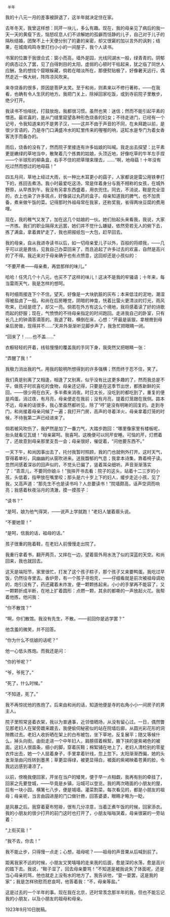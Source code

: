      半年 

   我的十八元一月的差事被辞退了，这半年就决定住在家。

   去年冬天，我曾这样想：同芹一块儿，多么有趣。现在，我的母亲见了病后的我一天一天的黄瘦下去，恼怒叹息人们不谅解她的孤僻而恬静的儿子，自己对于儿子的隔秋结婚，团聚不上十天便分别了的妻的亲密，却又很窘的加以言外的讽刺；结果，在城南鸡鸣寺里打扫小小的一间屋子，我个人读书。

   书案的位置于我很合式：窗小而高，墙外是园，光线同湖水一般，绿青青的。阴郁的病态过久了罢，见了白得刺目的太阳，虚弱的心顿时干枯起来，犹之临了同世人应酬，急的想找个窟眼躲藏，倘若在暗淡所在，那便熨贴极了，好像暑天远行，偶然走近一株大树，阵阵凉风吹来。

   来寺烧香的很多，原因是菩萨太灵。至于和尚，则素来以不修行著称，——在我看，也确有令人生厌的地方。我把门关上，除掉回家吃饭，或到寺前院子里散步，绝少打开。

   我读书不怕喧扰，打鼓放炮，我都很习惯。虽然也笑：迷信；然而不能引起平素的憎恶。最欢喜的，是从门缝里窥望各种形色烧香的妇女；不待走进门，已经有一个记号，令我知道来的不是男子汉，——这并不由于声音的不同，在未拜跪以前，是很少言语的，乃是寺门口满盛冷水的缸里传来的喔喔的响，这缸水是专门为着女香客洗手而备办的。

   雨后，烧香的没有了，然而院子里接连有许多姑娘的叫喊。我走出去探望：比平素更是嫩绿的草地当中，散聚着几个拣粪的姑娘，头顶近地，好像吃草的牛羊左手捏——个半球形的柳条盒，右手不住的把草理来理去，……“啊，地母菇！十年没有吃过然而想过的地母菇！”

   四五月间，草地上经过大雨，长一种比木耳更小的菇子，人家都说是雷公用铁拳打下的，拣回去煮汤。我小时最爱吃这汤，常是伴着身分与我不相称的女孩，在城外野原，从早拣到午。我没有另拿东西盛着，用衣兜住。同去，不消说，鞋是完全湿的，衣上也染了许多斑点，好像装过丸药的盒子。母亲知道我的脾气，也不加责备，煮来做午饭的菜。记得那时外祖母常在我家，还称奖我，省得两块豆腐的费用哩。

   现在，我的稚气又发了，加在这几个姑娘的一伙。她们抬起头来看我，我说，大家一齐拣。我们的职业隔得太远罢，她们并不觉什么嫌疑，依然旁若无人的俯下去，拣了满盒，拿着粪铲走了，我也把报纸包一大包，赶早回去。

   我的母亲，自从我进寺读书以后，如一切母亲爱儿子以外，百般的将顺我，——几乎可以说是畏怯，见我自己办菜回来了，而且追起了许多过去的欢喜，自然是高兴的了不得。我近来对于母亲确乎也有点愤意，这回却还是小孩似的：

   “不要芹煮——母亲煮，再尝那样的味儿。”

   哈哈！任凭几个十八元，也买不了这样的味儿！这决不是我的牢骚语；十年来，每当雷雨天气，我是怎样的想呵。

   有时细雨接连下个不住。望天，好像是一大块肮脏的灰布；本来低洼的泥地，潮湿得被盐卤了一般。和尚在后房睡觉，阴暗的神龛，恍着比萤火更清淡的灯光，雨风吹来，已经是熄了，却又一亮。倘若在外方有这么个境地，我将感着读了好的诗歌而起的舒服；现在，气愤愤的不待母亲指定的时间跑回。走进我自己的卧室，只有长几上的钟滴答滴答的。我退了鞋，横倒在床，心想：“芹最是装狠，拿根黹到母亲后房做，现得并不……”天井外渐渐听见脚步声了，我急忙把眼睛一闭。

   “回来了！……也不盖……”

   衣橱轻轻的开着，线毯慢慢的覆盖我的手同下身，我突然又把眼睛一张：

   “弄醒了我！”

   我极力消出我的气，用我的聪明所想得到的许多强横；然而终于忍不住，笑了。

   我们真是别离了又相逢，相逢了又别离，似乎没有比这更多趣的了，然而我总是不平。做孩子时欢喜吃的食物，母亲还记得，只要是在这季节出世，都拣新鲜的买回，——很少用在白天，多半煮来消夜。时日太长，没吃到的都吃到了，重复的便是鸡蛋。消过夜，有月亮，母亲便走在我前；没有月亮，提着灯笼跟在我侧。路本不远，母亲的话很多，我心里虽然都听见，除了“哼”是没有明晰的回复的。走到寺门，和尚接着母亲问候了一遍；我打开门房，高声的寻着洋火，母亲拿着灯笼的时候，不待我第二声已经进来了。

   倘若被风吹伤了，我俨然是加了一番力气，大踏步跑回：“哪里像家里有楼板呢，抬头就看见瓦缝！”母亲窘呵。我喜呵。这晚便可以同芹安睡。可恼的芹，灯燃着了，还故意到母亲那里支吾一会；母亲很好，催促着，“问他要东西不。”

   一天下午，和尚因事出去了，托付我暂时照顾，我的门也就例外打开。这时天气，穿得着单衫，风幽幽的从窗吹进来。送我馥郁的气息；我拿本诗集，靠着椅子读。忽然间感着深谷的回声似的，不觉头已偏了，竖着耳朵细听。声音渐渐落实了：“乖乖儿，不要同你娘斗！”我摔开书去看：院子的这头，站着十二三岁的小孩，头低着，指甲放在嘴里咬；那头是六十岁上下的妇人，缓步走近小孩，见了我，又高声道：“那先生不也是读书吗？人总要读书！”院墙颇高，话声空洞而响亮；我感着秋夜浴月的清澈，摸一摸孩子：

   “读书？”

   “是呵，娘为他气得哭，——说声上学就跑！”老妇人皱着眉头说。

   “不要她管！”

   “是呵，信我的话，祖母的话。”

   孩子很重的拖着鞋，在老妇人前慢慢走出院了。

   我重行拿着书，翻开两页，又摔在一边，望着窗外用水洗了似的深蓝的天空。和尚回来，我也就回去。

   这天是端阳节，家里很忙，打发了这个孩子粽子，那个孩子又来要鸭蛋。我吃过早饭，仍然往寺里去。香炉旁，有一个孩子寻炮壳，——仔细看就是前次被祖母调劝的，炮引没有了，药还藏着未炸发，便一颗颗拣起来。小小的手掌再不能容了，又一颗颗折成半断，在地上扩着圆形：点燃一颗，其余的都嘶的一声放起火花。我帮着他拣，他问我：

   “你不散馆？”

   “啊，你们散馆。我没有先生，不散。——前回你是逃学罢？”

   他含羞的微笑，并不回答。

   “你为什么不信娘的话呢？”

   他一心低头拣炮。而我还是问：

   “你的爷呢？”

   “爷，爷死了。”

   “死了，什么时候。”

   “不知道，死了。”

   我不再惊扰他的拣炮了。后来由和尚的话，知道他便是寺的右角小小一间房子的男主人。

   院子里照常竖着衣架，我以为普通事，近邻借晒场，从没有留心过。一日，偶然瞥见那老妇人在架旁踱来踱去，我便偷伺秘密似的站在院墙后廊，从圆光彩花形的洞隙瞧过去。老妇人收折晒在架上的白布被包，坐下草地，反复展平；随又等候什么，掉头向街。由街走进一个中年妇人，肩膀搭着棉絮，腋下挟的是紫褐色的被面。这妇人很苗条，细小的脚，穿着灰鞋；棉絮铺在地上了，老妇人清检别的零星衣件出去，她一个人屈着身子，手里拿着针线，忽上忽下。太阳渐渐西偏，她的头发渐渐由闪烁转到墨黑；草更显得绿，被更显得白，被面的紫褐映着苍黄的脸，令我远远感到凄凉了。

   以前，傍晚我便回家，芹坐在当户的矮凳，便于早一点相觑，我再有别的牵挂了，回家之先要登城，——毕竟是乡镇，沿城可以登览。我的两次晤面的小朋友的屋，后有一块小园，横篱七八步，便是城墙。灌菜割菜，每次看见的，都是小朋友的祖母；母亲呢，当言由园进屋的门口做针黹，回答婆婆，眼睛才略为一眨。

   是风暴之后。我穿着夏布短褂，很有几分凉意，当着正煮午饭的时候，回家添衣。我的小朋友的很少打开的前门这时也打开了，小朋友嗡嗡哭着，母亲很窘的一旁站着：

   “上街买盐！”

   “我不去，你去！”

   我不能止步，只得慢一点走；心想，祖母呢？——祖母的声音果从后喊到前了。

   距离我家不远的时候，小朋友又笑嘻嘻的走来我的后面，愈是深的水荡，愈是高兴的踏下去。我说，“鞋子湿了，回去母亲要骂！”不知道是被我说失了体面呢，还是当心母亲的骂，他也就走上没有水的地方了。我告诉他，“耍一耍罢，这是我的家”；我是怎样欣慰而悲哀呵，他答着我：“不，母亲等盐。”

   这是过去的一个半年的事。现在我在北京，还时常羡念那半年的我，但也不能忘记我的小朋友，以及小朋友的祖母和母亲。

   1923年9月10日脱稿。 


